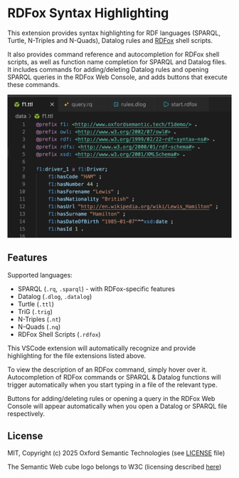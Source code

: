 # RDFox Syntax Highlighting

This extension provides syntax highlighting for RDF languages (SPARQL, Turtle, N-Triples and N-Quads), Datalog rules and [RDFox](https://www.oxfordsemantic.tech/product) shell scripts.

It also provides command reference and autocompletion for RDFox shell scripts, as well as function name completion for SPARQL and Datalog files. It includes commands for adding/deleting Datalog rules and opening SPARQL queries in the RDFox Web Console, and adds buttons that execute these commands.

![Turtle highlighting example](images/example.png "Turtle highlighting example")

## Features

Supported languages:
- SPARQL (`.rq`, `.sparql`) - with RDFox-specific features
- Datalog (`.dlog`, `.datalog`)
- Turtle (`.ttl`)
- TriG (`.trig`)
- N-Triples (`.nt`)
- N-Quads (`.nq`)
- RDFox Shell Scripts (`.rdfox`)

This VSCode extension will automatically recognize and provide highlighting for the file extensions listed above.

To view the description of an RDFox command, simply hover over it. Autocompletion of RDFox commands or SPARQL & Datalog functions will trigger automatically when you start typing in a file of the relevant type.

Buttons for adding/deleting rules or opening a query in the RDFox Web Console will appear automatically when you open a Datalog or SPARQL file respectively.

## License

MIT, Copyright (c) 2025 Oxford Semantic Technologies (see [LICENSE](https://github.com/OxfordSemantic/vscode-rdfox-rdf/blob/main/LICENSE) file)

The Semantic Web cube logo belongs to W3C (licensing described [here](https://www.w3.org/2007/10/sw-logos.html))
